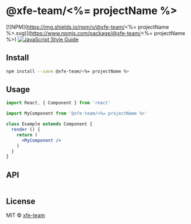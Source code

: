 # @xfe-team/<%= projectName %>

>

[![NPM](https://img.shields.io/npm/v/@xfe-team/<%= projectName %>.svg)](https://www.npmjs.com/package/@xfe-team/<%= projectName %>) [![JavaScript Style Guide](https://img.shields.io/badge/code_style-standard-brightgreen.svg)](https://standardjs.com)

## Install

```bash
npm install --save @xfe-team/<%= projectName %>
```

## Usage

```jsx
import React, { Component } from 'react'

import MyComponent from '@xfe-team/<%= projectName %>'

class Example extends Component {
  render () {
    return (
      <MyComponent />
    )
  }
}
```

## API
```JavaScript
```

## License

MIT © [xfe-team](https://github.com/xfeteam)
